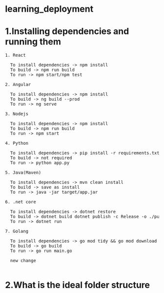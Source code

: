 # learning_deployment


  

# 1.Installing dependencies and running them

<pre>
1. React

  To install dependencies -> npm install
  To build -> npm run build
  To run -> npm start/npm test

2. Angular

  To install dependencies -> npm install
  To build -> ng build --prod
  To run -> ng serve

3. Nodejs

  To install dependencies -> npm install
  To build -> npm run build
  To run -> npm start

4. Python

  To install dependencies -> pip install -r requirements.txt
  To build -> not required
  To run -> python app.py

5. Java(Maven)

  To install dependencies -> mvn clean install
  To build -> save as install
  To run -> java -jar target/app.jar

6. .net core

  To install dependencies -> dotnet restore
  To build -> dotnet build dotnet publish -c Release -o ./publish
  To run -> dotnet run

7. Golang

  To install dependencies -> go mod tidy && go mod download
  To build -> go build
  To run -> go run main.go

  new change

</pre>



# 2.What is the ideal folder structure

